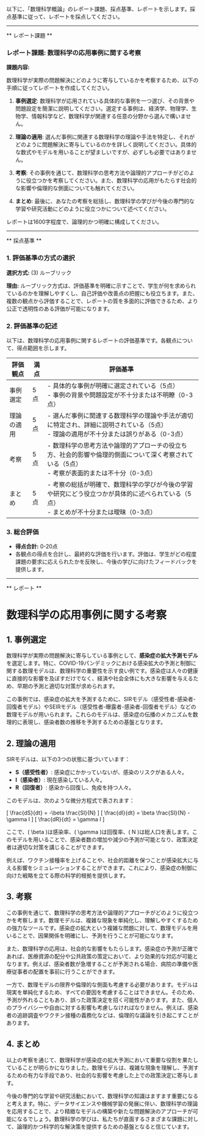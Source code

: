以下に、「数理科学概論」のレポート課題、採点基準、レポートを示します。採点基準に従って、レポートを採点してください。

---------------------------------------
** レポート課題 **

### レポート課題: 数理科学の応用事例に関する考察

**課題内容:**

数理科学が実際の問題解決にどのように寄与しているかを考察するため、以下の手順に従ってレポートを作成してください。

1. **事例選定**: 数理科学が応用されている具体的な事例を一つ選び、その背景や問題設定を簡潔に説明してください。選定する事例は、経済学、物理学、生物学、情報科学など、数理科学が関連する任意の分野から選んで構いません。

2. **理論の適用**: 選んだ事例に関連する数理科学の理論や手法を特定し、それがどのように問題解決に寄与しているのかを詳しく説明してください。具体的な数式やモデルを用いることが望ましいですが、必ずしも必要ではありません。

3. **考察**: その事例を通じて、数理科学の思考方法や論理的アプローチがどのように役立つかを考察してください。また、数理科学の応用がもたらす社会的な影響や倫理的な側面についても触れてください。

4. **まとめ**: 最後に、あなたの考察を総括し、数理科学の学びが今後の専門的な学習や研究活動にどのように役立つかについて述べてください。

レポートは1600字程度で、論理的かつ明確に構成してください。

---------------------------------------
** 採点基準 **

### 1. 評価基準の方式の選択
**選択方式:** (3) ルーブリック

**理由:** ルーブリック方式は、評価基準を明確に示すことで、学生が何を求められているのかを理解しやすくし、自己評価や改善点の把握にも役立ちます。また、複数の観点から評価することで、レポートの質を多面的に評価できるため、より公正で透明性のある評価が可能になります。

### 2. 評価基準の記述
以下は、数理科学の応用事例に関するレポートの評価基準です。各観点について、得点範囲を示します。

| 評価観点               | 満点 | 評価基準                                                                                     |
|----------------------|------|--------------------------------------------------------------------------------------------|
| 事例選定             | 5点  | - 具体的な事例が明確に選定されている（5点）<br>- 事例の背景や問題設定が不十分または不明瞭（0-3点） |
| 理論の適用           | 5点  | - 選んだ事例に関連する数理科学の理論や手法が適切に特定され、詳細に説明されている（5点）<br>- 理論の適用が不十分または誤りがある（0-3点） |
| 考察                 | 5点  | - 数理科学の思考方法や論理的アプローチの役立ち方、社会的影響や倫理的側面について深く考察されている（5点）<br>- 考察が表面的または不十分（0-3点） |
| まとめ               | 5点  | - 考察の総括が明確で、数理科学の学びが今後の学習や研究にどう役立つかが具体的に述べられている（5点）<br>- まとめが不十分または曖昧（0-3点） |

### 3. 総合評価
- **得点合計:** 0-20点
- 各観点の得点を合計し、最終的な評価を行います。評価は、学生がどの程度課題の要求に応えられたかを反映し、今後の学びに向けたフィードバックを提供します。

---------------------------------------
** レポート **
# 数理科学の応用事例に関する考察

## 1. 事例選定

数理科学が実際の問題解決に寄与している事例として、**感染症の拡大予測モデル**を選定します。特に、COVID-19パンデミックにおける感染拡大の予測と制御に関する数理モデルは、数理科学の重要性を示す良い例です。感染症は人々の健康に直接的な影響を及ぼすだけでなく、経済や社会全体にも大きな影響を与えるため、早期の予測と適切な対策が求められます。

この事例では、感染症の拡大を予測するために、SIRモデル（感受性者-感染者-回復者モデル）やSEIRモデル（感受性者-曝露者-感染者-回復者モデル）などの数理モデルが用いられます。これらのモデルは、感染症の伝播のメカニズムを数理的に表現し、感染者数の推移を予測するための基盤となります。

## 2. 理論の適用

SIRモデルは、以下の3つの状態に基づいています：

- **S（感受性者）**: 感染症にかかっていないが、感染のリスクがある人々。
- **I（感染者）**: 現在感染している人々。
- **R（回復者）**: 感染から回復し、免疫を持つ人々。

このモデルは、次のような微分方程式で表されます：

\[
\frac{dS}{dt} = -\beta \frac{SI}{N}
\]
\[
\frac{dI}{dt} = \beta \frac{SI}{N} - \gamma I
\]
\[
\frac{dR}{dt} = \gamma I
\]

ここで、\( \beta \)は感染率、\( \gamma \)は回復率、\( N \)は総人口を表します。このモデルを用いることで、感染者数の増加や減少の予測が可能となり、政策決定者は適切な対策を講じることができます。

例えば、ワクチン接種率を上げることや、社会的距離を保つことが感染拡大に与える影響をシミュレーションすることができます。これにより、感染症の制御に向けた戦略を立てる際の科学的根拠を提供します。

## 3. 考察

この事例を通じて、数理科学の思考方法や論理的アプローチがどのように役立つかを考察します。数理モデルは、複雑な現象を単純化し、理解しやすくするための強力なツールです。感染症の拡大という複雑な問題に対して、数理モデルを用いることで、因果関係を明確にし、予測を行うことが可能になります。

また、数理科学の応用は、社会的な影響をもたらします。感染症の予測が正確であれば、医療資源の配分や公共政策の策定において、より効果的な対応が可能となります。例えば、感染者数が急増することが予測される場合、病院の準備や医療従事者の配置を事前に行うことができます。

一方で、数理モデルの限界や倫理的な側面も考慮する必要があります。モデルは現実を単純化するため、すべての要因を考慮することはできません。そのため、予測が外れることもあり、誤った政策決定を招く可能性があります。また、個人のプライバシーや自由に対する影響も考慮しなければなりません。例えば、感染者の追跡調査やワクチン接種の義務化などは、倫理的な議論を引き起こすことがあります。

## 4. まとめ

以上の考察を通じて、数理科学が感染症の拡大予測において重要な役割を果たしていることが明らかになりました。数理モデルは、複雑な現象を理解し、予測するための有力な手段であり、社会的な影響を考慮した上での政策決定に寄与します。

今後の専門的な学習や研究活動において、数理科学の知識はますます重要になると考えます。特に、データサイエンスや機械学習の発展に伴い、数理科学の理論を応用することで、より精緻なモデルの構築や新たな問題解決のアプローチが可能になるでしょう。数理科学の学びは、私たちが直面するさまざまな課題に対して、論理的かつ科学的な解決策を提供するための基盤となると信じています。

